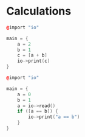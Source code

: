 # Calculations
```c++
@import "io"

main = {
	a = 2
	b = 1
	c = [a + b]
	io->print(c)
}
```

```c++
@import "io"

main = {
	a = 0
	b = 1
	a = io->read()
	if ([a == b]) {
		io->print("a == b")
	}
}
```
